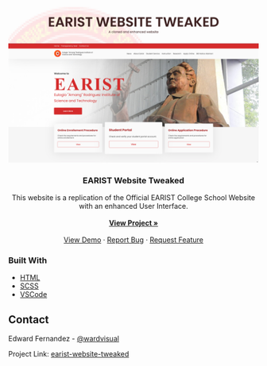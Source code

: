 <div id="top"></div>

<!-- PROJECT LOGO -->
<br />
<div align="center">
  <a href="https://github.com/wardvisual/earist-website-tweaked">
    <img src="./assets/content/readme-banner.jpg" alt="banner">
  </a>
  <h3 align="center">EARIST Website Tweaked</h3>

  <p align="center">
This website is a replication of the Official EARIST College School Website with an enhanced User Interface.
    <br />
    <br />
    <a href="https://github.com/wardvisual/earist-website-tweaked"><strong>View Project »</strong></a>
    <br />    
    <br />
    <a href="https://github.com/wardvisual/earist-website-tweaked">View Demo</a>
    ·
    <a href="https://github.com/wardvisual/earist-website-tweaked/issues">Report Bug</a>
    ·
    <a href="https://github.com/wardvisual/earist-website-tweaked/issues">Request Feature</a>
  </p>
</div>

### Built With

- [HTML]()
- [SCSS]()
- [VSCode]()

<!-- CONTACT -->

## Contact

Edward Fernandez - [@wardvisual](https://twitter.com/wardvisual)

Project Link: [earist-website-tweaked](https://github.com/wardvisual/earist-website-tweaked)
